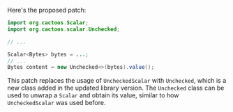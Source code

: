 Here's the proposed patch:

```java
import org.cactoos.Scalar;
import org.cactoos.scalar.Unchecked;

// ...

Scalar<Bytes> bytes = ...;
// ...
Bytes content = new Unchecked<>(bytes).value();
```

This patch replaces the usage of `UncheckedScalar` with `Unchecked`, which is a new class added in the updated library version. The `Unchecked` class can be used to unwrap a `Scalar` and obtain its value, similar to how `UncheckedScalar` was used before.